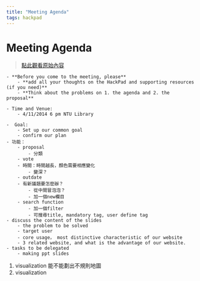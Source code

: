 ```yaml
---
title: "Meeting Agenda"
tags: hackpad
---
```


# Meeting Agenda

> [點此觀看原始內容](https://g0v.hackpad.tw/Zxd0x4iVY7G)

    - **Before you come to the meeting, please**
        - **add all your thoughts on the HackPad and supporting resources (if you need)**
        - **Think about the problems on 1. the agenda and 2. the proposal**

    - Time and Venue:
        - 4/11/2014 6 pm NTU Library

    -  Goal:
        - Set up our common goal
        - confirm our plan
    - 功能：
        - proposal
            - 分類
        - vote
        - 時間：時間越長，顏色需要相應變化
            - 變深？
        - outdate
        - 有新議題要怎麼辦？
            - 從中間冒泡泡？
            - 加一個new欄目
        - search function
            - 加一個filter
            - 可搜尋title, mandatory tag, user define tag
    - discuss the content of the slides
        - the problem to be solved
        - target user
        - core usage， most distinctive characteristic of our website
        - 3 related website, and what is the advantage of our website.
    - tasks to be delegated
        - making ppt slides
1.  visualization 能不能劃出不規則地圖
2.  visualization

